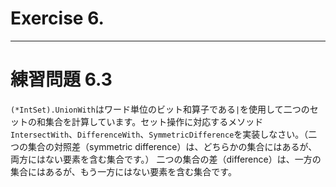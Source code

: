 # Exercise 6.

---
# 練習問題 6.3
`(*IntSet).UnionWith`はワード単位のビット和算子である`|`を使用して二つのセットの和集合を計算しています。セット操作に対応するメソッド`IntersectWith`、`DifferenceWith`、`SymmetricDifference`を実装しなさい。（二つの集合の対照差（symmetric difference）は、どちらかの集合にはあるが、両方にはない要素を含む集合です。）
二つの集合の差（difference）は、一方の集合にはあるが、もう一方にはない要素を含む集合です。
